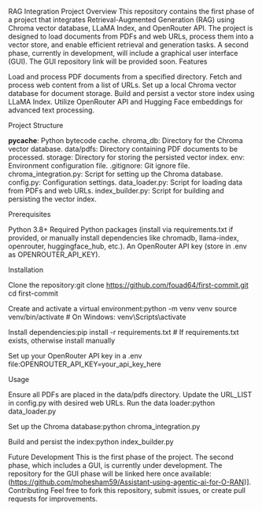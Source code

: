 RAG Integration Project
Overview
This repository contains the first phase of a project that integrates Retrieval-Augmented Generation (RAG) using Chroma vector database, LLaMA Index, and OpenRouter API. The project is designed to load documents from PDFs and web URLs, process them into a vector store, and enable efficient retrieval and generation tasks. A second phase, currently in development, will include a graphical user interface (GUI). The GUI repository link will be provided soon.
Features

Load and process PDF documents from a specified directory.
Fetch and process web content from a list of URLs.
Set up a local Chroma vector database for document storage.
Build and persist a vector store index using LLaMA Index.
Utilize OpenRouter API and Hugging Face embeddings for advanced text processing.

Project Structure

__pycache__: Python bytecode cache.
chroma_db: Directory for the Chroma vector database.
data/pdfs: Directory containing PDF documents to be processed.
storage: Directory for storing the persisted vector index.
env: Environment configuration file.
.gitignore: Git ignore file.
chroma_integration.py: Script for setting up the Chroma database.
config.py: Configuration settings.
data_loader.py: Script for loading data from PDFs and web URLs.
index_builder.py: Script for building and persisting the vector index.

Prerequisites

Python 3.8+
Required Python packages (install via requirements.txt if provided, or manually install dependencies like chromadb, llama-index, openrouter, huggingface_hub, etc.).
An OpenRouter API key (store in .env as OPENROUTER_API_KEY).

Installation

Clone the repository:git clone https://github.com/fouad64/first-commit.git
cd first-commit


Create and activate a virtual environment:python -m venv venv
source venv/bin/activate  # On Windows: venv\Scripts\activate


Install dependencies:pip install -r requirements.txt  # If requirements.txt exists, otherwise install manually


Set up your OpenRouter API key in a .env file:OPENROUTER_API_KEY=your_api_key_here



Usage

Ensure all PDFs are placed in the data/pdfs directory.
Update the URL_LIST in config.py with desired web URLs.
Run the data loader:python data_loader.py


Set up the Chroma database:python chroma_integration.py


Build and persist the index:python index_builder.py



Future Development
This is the first phase of the project. The second phase, which includes a GUI, is currently under development. The repository for the GUI phase will be linked here once available: (https://github.com/mohesham59/Assistant-using-agentic-ai-for-O-RAN)].
Contributing
Feel free to fork this repository, submit issues, or create pull requests for improvements.

